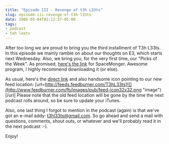 ```yaml
---
title: "Episode III - Revenge of t3h L33ts"
slug: episode-iii-revenge-of-t3h-l33ts
date: 2006-05-04T02:12:57-05:00
tags:
- podcast
- teh leets
---
```

After too long we are proud to bring you the third installment of T3h L33ts. In this episode we mainly ramble on about our thoughts on E3, which starts next Wednesday. Also, we bring you, for the very first time, our "Picks of the Week". As promised, [here's the link](http://www.werkema.com/software/spacemonger.html) for SpaceMonger. Awesome program, I highly recommend downloading it (or else).

As usual, here's the [direct link](http://www.dxprog.com/l33ts/podcasts/l33ts3.mp3) and also handsome icon pointing to our new feed location: [url=http://feeds.feedburner.com/T3hL33ts]![](http://www.feedburner.com/fb/images/pub/feed-icon32x32.png "image")[/url] Please note that the old feed location will be gone by the time the next podcast rolls around, so be sure to update your iTunes.

Also, one last thing I forgot to mention in the podcast (again) is that we've got an e-mail addy: [t3hl33ts@gmail.com](mailto:t3hl33ts@gmail.com). So go ahead and send a mail with questions, comments, shout outs, or whatever and we'll probably read it in the next podcast :-).

Enjoy!
